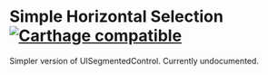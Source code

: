 # Simple Horizontal Selection [![Carthage compatible](https://img.shields.io/badge/Carthage-compatible-4BC51D.svg?style=flat)](https://github.com/Carthage/Carthage)
Simpler version of UISegmentedControl. Currently undocumented.
